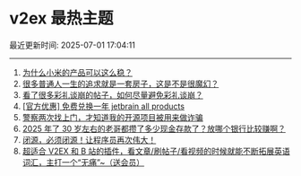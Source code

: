 # v2ex 最热主题

最近更新时间: 2025-07-01 17:04:11

--- 
1. [为什么小米的产品可以这么稳？](https://www.v2ex.com/t/1142116) 
2. [很多普通人一生的追求就是一套房子，这是不是很魔幻？](https://www.v2ex.com/t/1142119) 
3. [看了很多彩礼谈崩的帖子，如何尽量避免彩礼谈崩？](https://www.v2ex.com/t/1142118) 
4. [[官方优惠] 免费兑换一年 jetbrain all products](https://www.v2ex.com/t/1142148) 
5. [警察两次找上门，才知道我的开源项目被用来做诈骗](https://www.v2ex.com/t/1142164) 
6. [2025 年了 30 岁左右的老哥都攒了多少现金存款了？放哪个银行比较赚啊？](https://www.v2ex.com/t/1142187) 
7. [闭源，必须闭源！让程序员再次伟大！](https://www.v2ex.com/t/1142192) 
8. [超适合 V2EX 和 B 站的插件，看文章/刷帖子/看视频的时候就能不断拓展英语词汇，主打一个“无痛”~（送会员）](https://www.v2ex.com/t/1142218) 
